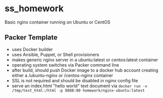 # ss\_homework
Basic nginx container running on Ubuntu or CentOS


## Packer Template
- uses Docker builder
- uses Ansible, Puppet, or Shell provisioners
- makes generic nginx server in a ubuntu:latest or centos:latest container
- operating system switches via Packer command line
- after build, should push Docker image to a docker hub account creating either a <yourDockerHubUser>/ubuntu-nginx or <yourDockerHubUser>/centos-nginx container
- SSL is not required and should be disabled in nginx config file
- serve an index.html "hello world" text document via `docker run -v /tmp/test_html:/html -p 8888:80 homework/nginx-ubuntu:latest`


